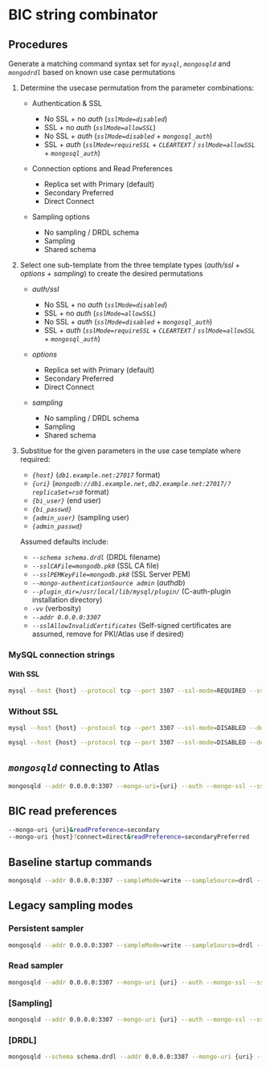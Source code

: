 # BIC string combinator

## Procedures

Generate a matching command syntax set for _`mysql`_, _`mongosqld`_ and _`mongodrdl`_ based on known use case permutations

1. Determine the usecase permutation from the parameter combinations:

   - Authentication & SSL
     - No SSL + no _auth_ (_`sslMode=disabled`_)
     - SSL + no _auth_ (_`sslMode=allowSSL`_)
     - No SSL + _auth_ (_`sslMode=disabled`_ + _`mongosql_auth`_)
     - SSL + _auth_ (_`sslMode=requireSSL`_ + _`CLEARTEXT`_ / _`sslMode=allowSSL`_ + _`mongosql_auth`_)

   - Connection options and Read Preferences
     - Replica set with Primary (default)
     - Secondary Preferred
     - Direct Connect

   - Sampling options
     - No sampling / DRDL schema
     - Sampling
     - Shared schema

2. Select one sub-template from the three template types (_auth/ssl_ + _options_ + _sampling_) to create the desired permutations

   - _auth/ssl_
     - No SSL + no _auth_ (_`sslMode=disabled`_)
     - SSL + no _auth_ (_`sslMode=allowSSL`_)
     - No SSL + _auth_ (_`sslMode=disabled`_ + _`mongosql_auth`_)
     - SSL + _auth_ (_`sslMode=requireSSL`_ + _`CLEARTEXT`_ / _`sslMode=allowSSL`_ + _`mongosql_auth`_)

   - _options_
     - Replica set with Primary (default)
     - Secondary Preferred
     - Direct Connect

   - _sampling_
     - No sampling / DRDL schema
     - Sampling
     - Shared schema

3. Substitue for the given parameters in the use case template where required:

   - _`{host}`_ (_`db1.example.net:27017`_ format)
   - _`{uri}`_ (_`mongodb://db1.example.net,db2.example.net:27017/?replicaSet=rs0`_ format)
   - _`{bi_user}`_ (end user)
   - _`{bi_passwd}`_
   - _`{admin_user}`_ (sampling user)
   - _`{admin_passwd}`_

   Assumed defaults include:

   - _`--schema schema.drdl`_ (DRDL filename)
   - _`--sslCAFile=mongodb.pk8`_ (SSL CA file)
   - _`--sslPEMKeyFile=mongodb.pk8`_ (SSL Server PEM)
   - _`--mongo-authenticationSource admin`_ (_authdb_)
   - _`--plugin_dir=/usr/local/lib/mysql/plugin/`_ (C-auth-plugin installation directory)
   - _`-vv`_ (verbosity)
   - _`--addr 0.0.0.0:3307`_
   - _`--sslAllowInvalidCertificates`_ (Self-signed certificates are assumed, remove for PKI/Atlas use if desired)

### MySQL connection strings

#### With SSL

```bash
mysql --host {host} --protocol tcp --port 3307 --ssl-mode=REQUIRED --ssl-ca mongodb.pk8 --enable-cleartext-plugin -u {bi_user} -p
```

### Without SSL

```bash
mysql --host {host} --protocol tcp --port 3307 --ssl-mode=DISABLED --default-auth=mongosql_auth --plugin_dir=/usr/local/lib/mysql/plugin/ -u {bi_user} -p
```

```bash
mysql --host {host} --protocol tcp --port 3307 --ssl-mode=DISABLED --default-auth=mongosql_auth -u {bi_user} -p
```

## _`mongosqld`_ connecting to Atlas

```bash
mongosqld --addr 0.0.0.0:3307 --mongo-uri={uri} --auth --mongo-ssl --sslAllowInvalidCertificates --sslCAFile=mongodb.pk8 --sslPEMKeyFile=mongodb.pk8 --sslMode=allowSSL --mongo-authenticationSource admin -u {user} -p {passwd}
```

## BIC read preferences

```bash
--mongo-uri {uri}&readPreference=secondary
--mongo-uri {host}?connect=direct&readPreference=secondaryPreferred
```

## Baseline startup commands

```bash
mongosqld --addr 0.0.0.0:3307 --sampleMode=write --sampleSource=drdl --mongo-uri {uri} --auth --mongo-ssl --sslAllowInvalidCertificates --sslCAFile=mongodb.pk8 --sslPEMKeyFile=mongodb.pk8 --sslMode=allowSSL --mongo-authenticationSource admin -u {user} -p {passwd}
```

## Legacy sampling modes

### Persistent sampler

```bash
mongosqld --addr 0.0.0.0:3307 --sampleMode=write --sampleSource=drdl --mongo-uri {uri} --auth --mongo-ssl --sslAllowInvalidCertificates --sslCAFile=mongodb.pk8 --sslPEMKeyFile=mongodb.pk8 --sslMode=allowSSL --mongo-authenticationSource admin -u {user} -p {passwd}
```

### Read sampler

```bash
mongosqld --addr 0.0.0.0:3307 --mongo-uri {uri} --auth --mongo-ssl --sslAllowInvalidCertificates --sslCAFile=mongodb.pk8 --sslPEMKeyFile=mongodb.pk8 --sslMode=allowSSL --mongo-authenticationSource admin -u {user} -p {passwd}
```

### [Sampling]

```bash
mongosqld --addr 0.0.0.0:3307 --mongo-uri {uri} --auth --mongo-ssl --sslAllowInvalidCertificates --sslCAFile=mongodb.pk8 --sslPEMKeyFile=mongodb.pk8 --sslMode=allowSSL -u={user} -u={passwd} -vv
```

### [DRDL]

```bash
mongosqld --schema schema.drdl --addr 0.0.0.0:3307 --mongo-uri {uri} --auth --mongo-ssl --sslAllowInvalidCertificates --sslCAFile=mongodb.pk8 --sslPEMKeyFile=mongodb.pk8 --sslMode=allowSSL
```
